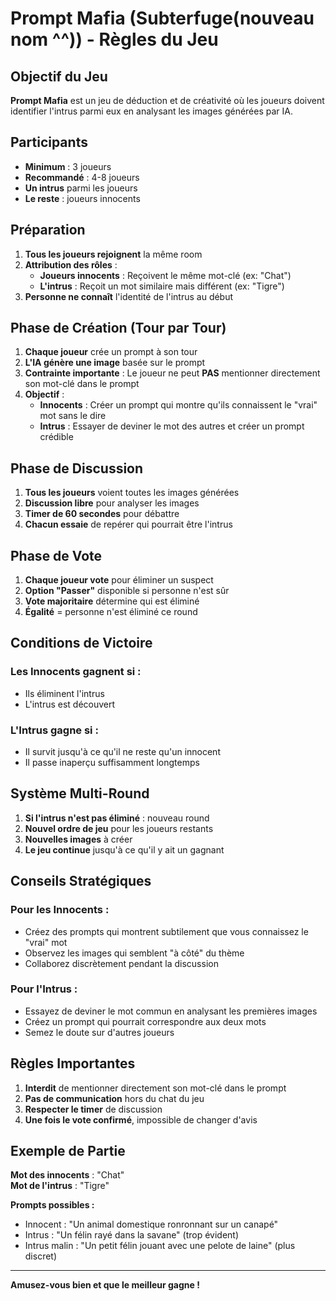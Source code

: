# Prompt Mafia (Subterfuge(nouveau nom ^^)) - Règles du Jeu

## Objectif du Jeu

**Prompt Mafia** est un jeu de déduction et de créativité où les joueurs doivent identifier l'intrus parmi eux en analysant les images générées par IA.

## Participants

- **Minimum** : 3 joueurs
- **Recommandé** : 4-8 joueurs
- **Un intrus** parmi les joueurs
- **Le reste** : joueurs innocents

## Préparation

1. **Tous les joueurs rejoignent** la même room
2. **Attribution des rôles** :
   - **Joueurs innocents** : Reçoivent le même mot-clé (ex: "Chat")
   - **L'intrus** : Reçoit un mot similaire mais différent (ex: "Tigre")
3. **Personne ne connaît** l'identité de l'intrus au début

## Phase de Création (Tour par Tour)

1. **Chaque joueur** crée un prompt à son tour
2. **L'IA génère une image** basée sur le prompt
3. **Contrainte importante** : Le joueur ne peut **PAS** mentionner directement son mot-clé dans le prompt
4. **Objectif** :
   - **Innocents** : Créer un prompt qui montre qu'ils connaissent le "vrai" mot sans le dire
   - **Intrus** : Essayer de deviner le mot des autres et créer un prompt crédible

## Phase de Discussion

1. **Tous les joueurs** voient toutes les images générées
2. **Discussion libre** pour analyser les images
3. **Timer de 60 secondes** pour débattre
4. **Chacun essaie** de repérer qui pourrait être l'intrus

## Phase de Vote

1. **Chaque joueur vote** pour éliminer un suspect
2. **Option "Passer"** disponible si personne n'est sûr
3. **Vote majoritaire** détermine qui est éliminé
4. **Égalité** = personne n'est éliminé ce round

## Conditions de Victoire

### **Les Innocents gagnent si :**
- Ils éliminent l'intrus
- L'intrus est découvert

### **L'Intrus gagne si :**
- Il survit jusqu'à ce qu'il ne reste qu'un innocent
- Il passe inaperçu suffisamment longtemps

## Système Multi-Round

1. **Si l'intrus n'est pas éliminé** : nouveau round
2. **Nouvel ordre de jeu** pour les joueurs restants
3. **Nouvelles images** à créer
4. **Le jeu continue** jusqu'à ce qu'il y ait un gagnant

## Conseils Stratégiques

### **Pour les Innocents :**
- Créez des prompts qui montrent subtilement que vous connaissez le "vrai" mot
- Observez les images qui semblent "à côté" du thème
- Collaborez discrètement pendant la discussion

### **Pour l'Intrus :**
- Essayez de deviner le mot commun en analysant les premières images
- Créez un prompt qui pourrait correspondre aux deux mots
- Semez le doute sur d'autres joueurs

## Règles Importantes

1. **Interdit** de mentionner directement son mot-clé dans le prompt
2. **Pas de communication** hors du chat du jeu
3. **Respecter le timer** de discussion
4. **Une fois le vote confirmé**, impossible de changer d'avis

## Exemple de Partie

**Mot des innocents** : "Chat"  
**Mot de l'intrus** : "Tigre"

**Prompts possibles :**
- Innocent : "Un animal domestique ronronnant sur un canapé"
- Intrus : "Un félin rayé dans la savane" (trop évident)
- Intrus malin : "Un petit félin jouant avec une pelote de laine" (plus discret)

---

**Amusez-vous bien et que le meilleur gagne !** 